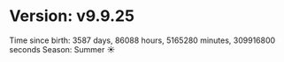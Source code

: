 # Version: v9.9.25
Time since birth: 3587 days, 86088 hours, 5165280 minutes, 309916800 seconds
Season: Summer ☀️
